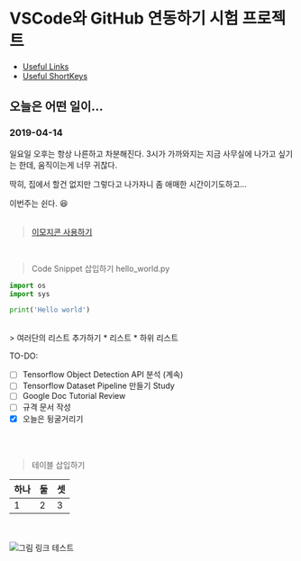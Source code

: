# VSCode와 GitHub 연동하기 시험 프로젝트

* [Useful Links](https://github.com/elemag1414/GitHub_VSCode/blob/master/usefulLink.md)
* [Useful ShortKeys](https://github.com/elemag1414/GitHub_VSCode/blob/master/shortkey.md)

## 오늘은 어떤 일이...
### 2019-04-14
일요일 오후는 항상 나른하고 차분해진다.
3시가 가까와지는 지금
사무실에 나가고 싶기는 한데,
움직이는게 너무 귀찮다.

딱히, 
집에서 할건 없지만 
그렇다고 나가자니 
좀 애매한 시간이기도하고...

이번주는 쉰다. :laughing: <br>
<br>
> [이모지콘 사용하기](https://www.webfx.com/tools/emoji-cheat-sheet/)  

<br>

> Code Snippet 삽입하기
>hello_world.py
```python
import os
import sys

print('Hello world')
```
<br>
> 여러단의 리스트 추가하기
* 리스트 
    * 하위 리스트 


TO-DO:
- [ ] Tensorflow Object Detection API 분석 (계속)
- [ ] Tensorflow Dataset Pipeline 만들기 Study
- [ ] Google Doc Tutorial Review
- [ ] 규격 문서 작성
- [x] 오늘은 뒹굴거리기

<br><br>
> 테이블 삽입하기

하나 | 둘 | 셋
----|---|---
 1  | 2 | 3 

<br><br>
![그림 링크 테스트](http://www.sclance.com/pngs/animation-png/./animation_png_42992.png)